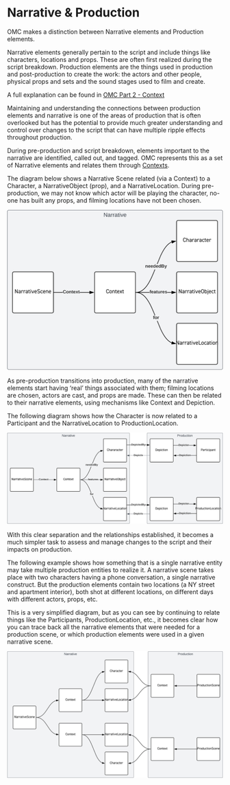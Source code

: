 # Narrative & Production
OMC makes a distinction between Narrative elements and Production elements.

Narrative elements generally pertain to the script and include things like characters, locations and props. These are often first realized during the script breakdown. Production elements are the things used in production and post-production to create the work: the actors and other people, physical props and sets and the sound stages used to film and create.

A full explanation can be found in [OMC Part 2 - Context](https://mc.movielabs.com/docs/ontology/context/narrative-and-production-objects/)

Maintaining and understanding the connections between production elements and narrative is one of the areas of production that is often overlooked but has the potential to provide much greater understanding and control over changes to the script that can have multiple ripple effects throughout production.

During pre-production and script breakdown, elements important to the narrative are identified, called out, and tagged. OMC represents this as a set of Narrative elements and relates them through [Contexts](./RelationshipContext.md).

The diagram below shows a Narrative Scene related (via a Context) to a Character, a NarrativeObject (prop), and a NarrativeLocation. During pre-production, we may not know which actor will be playing the character, no-one has built any props, and filming locations have not been chosen.

![](../Diagrams/Narrative-1.svg)

As pre-production transitions into production, many of the narrative elements start having ‘real’ things associated with them; filming locations are chosen, actors are cast, and props are made. These can then be related to their narrative elements, using mechanisms like Context and Depiction.

The following diagram shows how the Character is now related to a Participant and the NarrativeLocation to ProductionLocation.

![](../Diagrams/Narrative-2.svg)

With this clear separation and the relationships established, it becomes a much simpler task to assess and manage changes to the script and their impacts on production.

The following example shows how something that is a single narrative entity may take multiple production entities to realize it. A narrative scene takes place with two characters having a phone conversation, a single narrative construct. But the production elements contain two locations (a NY street and apartment interior), both shot at different locations, on different days with different actors, props, etc.

This is a very simplified diagram, but as you can see by continuing to relate things like the Participants, ProductionLocation, etc., it becomes clear how you can trace back all the narrative elements that were needed for a production scene, or which production elements were used in a given narrative scene.

![](../Diagrams/Narrative-3.svg)

<!--
Copyright 2021-2023 Motion Picture Laboratories, Inc.
SPDX-License-Identifier: APACHE-2.0
-->
